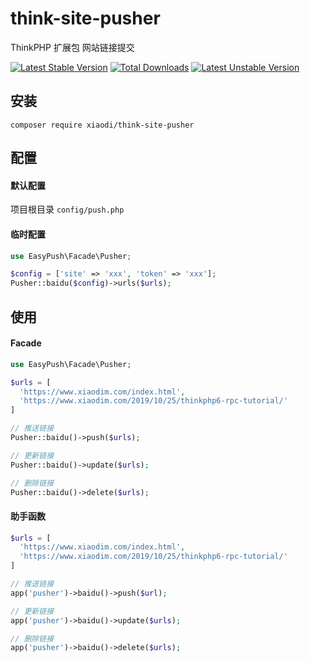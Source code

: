 # think-site-pusher
ThinkPHP 扩展包 网站链接提交  

[![Latest Stable Version](https://poser.pugx.org/xiaodi/think-site-pusher/v/stable)](https://packagist.org/packages/xiaodi/think-site-pusher)
[![Total Downloads](https://poser.pugx.org/xiaodi/think-site-pusher/downloads)](https://packagist.org/packages/xiaodi/think-site-pusher)
[![Latest Unstable Version](https://poser.pugx.org/xiaodi/think-site-pusher/v/unstable)](//packagist.org/packages/xiaodi/think-site-pusher)
## 安装
```
composer require xiaodi/think-site-pusher
```

## 配置

#### 默认配置
项目根目录 `config/push.php`

#### 临时配置
```php
use EasyPush\Facade\Pusher;

$config = ['site' => 'xxx', 'token' => 'xxx'];
Pusher::baidu($config)->urls($urls);
```

## 使用
#### Facade
```php
use EasyPush\Facade\Pusher;

$urls = [
  'https://www.xiaodim.com/index.html',
  'https://www.xiaodim.com/2019/10/25/thinkphp6-rpc-tutorial/'
]

// 推送链接
Pusher::baidu()->push($urls);

// 更新链接
Pusher::baidu()->update($urls);

// 删除链接
Pusher::baidu()->delete($urls);

```

#### 助手函数
```php
$urls = [
  'https://www.xiaodim.com/index.html',
  'https://www.xiaodim.com/2019/10/25/thinkphp6-rpc-tutorial/'
]

// 推送链接
app('pusher')->baidu()->push($url);

// 更新链接
app('pusher')->baidu()->update($urls);

// 删除链接
app('pusher')->baidu()->delete($urls);
```

